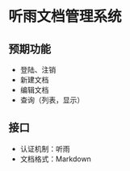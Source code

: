 # 听雨文档管理系统

## 预期功能

* 登陆、注销
* 新建文档
* 编辑文档
* 查询（列表，显示）


## 接口

* 认证机制：听雨
* 文档格式：Markdown


<!-- vim:set ai et ts=4 sw=4 sts=4 fenc=utf-8: -->
